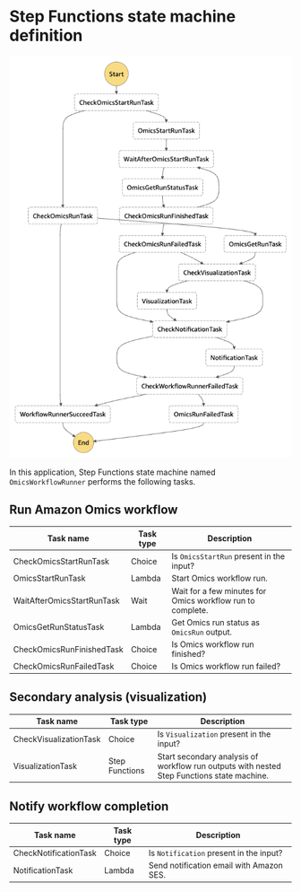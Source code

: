 # Step Functions state machine definition

![State machine definition](imgs/stepfunctions.png)

In this application, Step Functions state machine named `OmicsWorkflowRunner` performs the following tasks.

## Run Amazon Omics workflow

| Task name                  | Task type | Description |
| -------------------------- | --------- | ----------- |
| CheckOmicsStartRunTask     | Choice    | Is `OmicsStartRun` present in the input? |
| OmicsStartRunTask          | Lambda    | Start Omics workflow run. |
| WaitAfterOmicsStartRunTask | Wait      | Wait for a few minutes for Omics workflow run to complete. |
| OmicsGetRunStatusTask      | Lambda    | Get Omics run status as `OmicsRun` output. |
| CheckOmicsRunFinishedTask  | Choice    | Is Omics workflow run finished? |
| CheckOmicsRunFailedTask    | Choice    | Is Omics workflow run failed? |

## Secondary analysis (visualization)

| Task name              | Task type      | Description |
| ---------------------- | -------------- | ----------- |
| CheckVisualizationTask | Choice         | Is `Visualization` present in the input? |
| VisualizationTask      | Step Functions | Start secondary analysis of workflow run outputs with nested Step Functions state machine. |

## Notify workflow completion

| Task name             | Task type | Description |
| --------------------- | --------- | ----------- |
| CheckNotificationTask | Choice    | Is `Notification` present in the input? |
| NotificationTask      | Lambda    | Send notification email with Amazon SES. |
